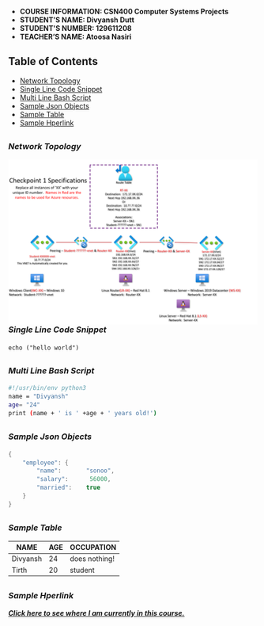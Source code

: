 - **COURSE INFORMATION: CSN400 Computer Systems Projects**
- **STUDENT’S NAME: Divyansh Dutt** 
- **STUDENT'S NUMBER: 129611208**
- **TEACHER’S NAME:  Atoosa Nasiri**



## Table of Contents
- [Network Topology](network-topology)
- [Single Line Code Snippet](#single-line-code-snippet)
- [Multi Line Bash Script](#multi-line-bash-script)
- [Sample Json Objects](#sample-json-objects)
- [Sample Table](#sample-table)
- [Sample Hperlink](#sample-hyperlink)

##

### *Network Topology*
<img src="./Images/checkpoint1-diagram.png"
     alt="Markdown Monster icon"
     style="float: left; margin-right: 10px;" />
##

### *Single Line Code Snippet*

` echo ("hello world") `

##

### *Multi Line Bash Script*

```bash 
#!/usr/bin/env python3
name = "Divyansh"
age= "24"
print (name + ' is ' +age + ' years old!')
```
##

### *Sample Json Objects*

```java
{  
    "employee": {  
        "name":       "sonoo",   
        "salary":      56000,   
        "married":    true  
    }  
}  
```
##

### *Sample Table*

| NAME    | AGE     |  OCCUPATION   |
|---------|---------|---------------|
| Divyansh| 24      | does nothing! |
| Tirth   | 20      | student       |

##

### *Sample Hperlink*

[***Click here to see where I am currently in this course.***](https://github.com/ddutt3/CSN400-Capstone)

##
